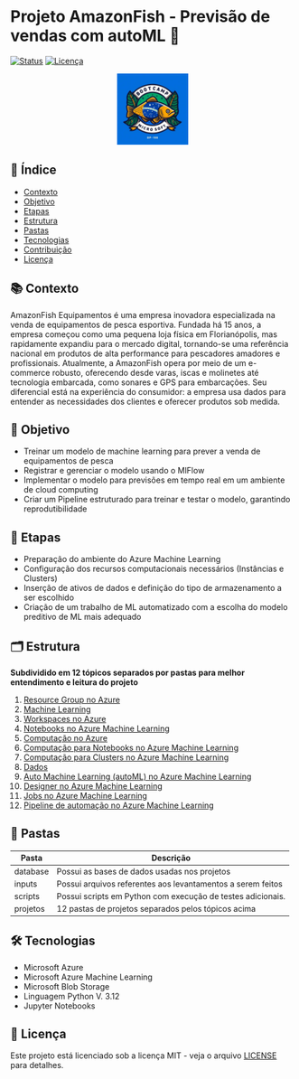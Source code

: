 # Projeto AmazonFish - Previsão de vendas com autoML 🎣

[![Status](https://img.shields.io/badge/status-em_desenvolvimento-yellow)](https://github.com/SEU_USUARIO/SEU_REPOSITORIO)
[![Licença](https://img.shields.io/badge/licença-MIT-blue)](https://github.com/SEU_USUARIO/SEU_REPOSITORIO/blob/main/LICENSE)

<div align="center">
  <img src="/images/projeto1_logo.jpeg" width="25%" alt="Capa do Projeto AmazonFish">
</div>

## 📝 Índice

*   [Contexto](#contexto)
*   [Objetivo](#objetivo)
*   [Etapas](#etapas)
*   [Estrutura](#estrutura)
*   [Pastas](#pastas)
*   [Tecnologias](#tecnologias)
*   [Contribuição](#contribuição)
*   [Licença](#licença)

## 📚 Contexto <a name="contexto"></a>

AmazonFish Equipamentos é uma empresa inovadora especializada na venda de equipamentos de pesca esportiva. Fundada há 15 anos, a empresa começou como uma pequena loja física em Florianópolis, mas rapidamente expandiu para o mercado digital, tornando-se uma referência nacional em produtos de alta performance para pescadores amadores e profissionais.
Atualmente, a AmazonFish opera por meio de um e-commerce robusto, oferecendo desde varas, iscas e molinetes até tecnologia embarcada, como sonares e GPS para embarcações. Seu diferencial está na experiência do consumidor: a empresa usa dados para entender as necessidades dos clientes e oferecer produtos sob medida.

## 🎯 Objetivo <a name="objetivo"></a>

  - Treinar um modelo de machine learning para prever a venda de equipamentos de pesca
  - Registrar e gerenciar o modelo usando o MlFlow
  - Implementar o modelo para previsões em tempo real em um ambiente de cloud computing
  - Criar um Pipeline estruturado para treinar e testar o modelo, garantindo reprodutibilidade

## 👣 Etapas <a name="etapas"></a>

- Preparação do ambiente do Azure Machine Learning
- Configuração dos recursos computacionais necessários (Instâncias e Clusters)
- Inserção de ativos de dados e definição do tipo de armazenamento a ser escolhido
- Criação de um trabalho de ML automatizado com a escolha do modelo preditivo de ML mais adequado

## 🗂️ Estrutura <a name="estrutura"></a>

<b> Subdividido em 12 tópicos separados por pastas para melhor entendimento e leitura do projeto </b>

1. [Resource Group no Azure](/projeto01_AmazonFish/01-Resource_Groups/Resource_group.md)
2. [Machine Learning](/projeto01_AmazonFish\02-Machine_Learning\Machine_Learning.md)
3. [Workspaces no Azure](/projeto01_AmazonFish\03-Workspaces\Workspaces.md)
4. [Notebooks no Azure Machine Learning](/projeto01_AmazonFish\04-Notebooks\Notebooks.md)
5. [Computação no Azure](/projeto01_AmazonFish\05-Computacao_Azure\ComputacaoAzure.md)
6. [Computação para Notebooks no Azure Machine Learning](/projeto01_AmazonFish\06-Computacao_Notebooks\ComputacaoNotebooks.md)
7. [Computação para Clusters no Azure Machine Learning](/projeto01_AmazonFish\07-Computacao_Clusters\ComputacaoClusters.md)
8. [Dados](/projeto01_AmazonFish\08-Dados\Dados.md)
9. [Auto Machine Learning (autoML) no Azure Machine Learning](/projeto01_AmazonFish\09-AutoML\AutoML.md)
10. [Designer no Azure Machine Learning](/projeto01_AmazonFish\10-Designer\Designer.md)
11. [Jobs no Azure Machine Learning](/projeto01_AmazonFish\11-Jobs\Jobs.md)
12. [Pipeline de automação no Azure Machine Learning](/projeto01_AmazonFish\12-Pipeline_Automacao\Pipeline.md)

## 📂 Pastas <a name="pastas"></a>

| Pasta     | Descrição                                                   |
| --------- | ----------------------------------------------------------- |
| database  | Possui as bases de dados usadas nos projetos                |
| inputs    | Possui arquivos referentes aos levantamentos a serem feitos |
| scripts   | Possui scripts em Python com execução de testes adicionais. |
| projetos  | 12 pastas de projetos separados pelos tópicos acima         |

## 🛠️ Tecnologias <a name="tecnologias"></a>

*   Microsoft Azure
*   Microsoft Azure Machine Learning
*   Microsoft Blob Storage
*   Linguagem Python V. 3.12
*   Jupyter Notebooks

## 📜 Licença <a name="licença"></a>

Este projeto está licenciado sob a licença MIT - veja o arquivo [LICENSE](LICENSE) para detalhes.